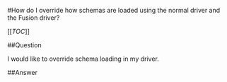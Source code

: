 #How do I override how schemas are loaded using the normal driver and the Fusion driver?

[[_TOC_]]

##Question

I would like to override schema loading in my driver.

##Answer


